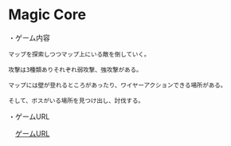 # Magic Core
・ゲーム内容

    マップを探索しつつマップ上にいる敵を倒していく。
 
    攻撃は3種類ありそれぞれ弱攻撃、強攻撃がある。
    
    マップには壁が登れるところがあったり、ワイヤーアクションできる場所がある。
    
    そして、ボスがいる場所を見つけ出し、討伐する。

・ゲームURL

   　[ゲームURL](https://unityroom.com/games/magiccore)

